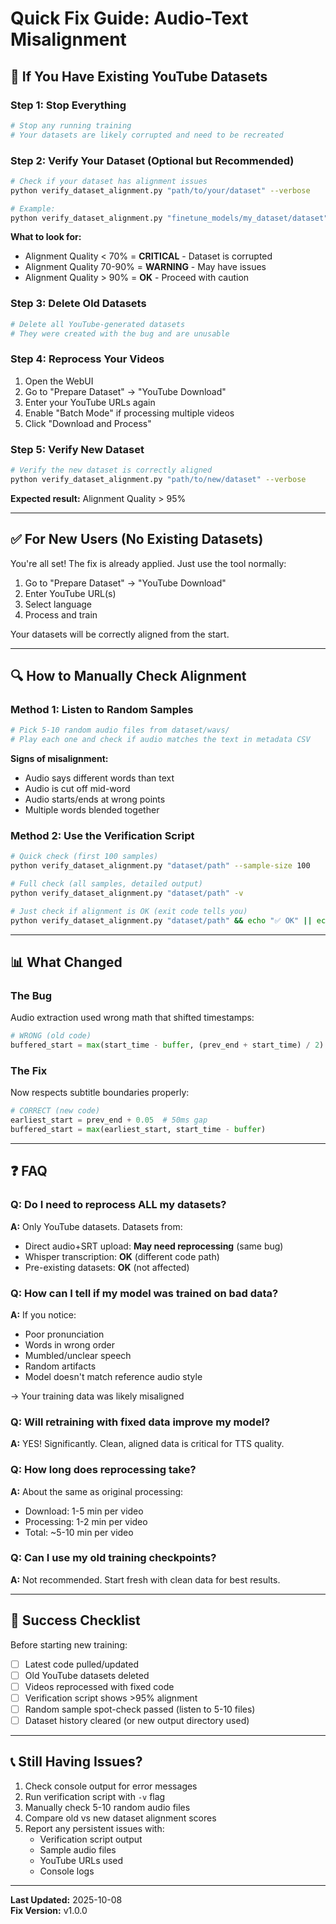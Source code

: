 # Quick Fix Guide: Audio-Text Misalignment

## 🚨 If You Have Existing YouTube Datasets

### Step 1: Stop Everything
```bash
# Stop any running training
# Your datasets are likely corrupted and need to be recreated
```

### Step 2: Verify Your Dataset (Optional but Recommended)
```bash
# Check if your dataset has alignment issues
python verify_dataset_alignment.py "path/to/your/dataset" --verbose

# Example:
python verify_dataset_alignment.py "finetune_models/my_dataset/dataset" -v
```

**What to look for:**
- Alignment Quality < 70% = **CRITICAL** - Dataset is corrupted
- Alignment Quality 70-90% = **WARNING** - May have issues
- Alignment Quality > 90% = **OK** - Proceed with caution

### Step 3: Delete Old Datasets
```bash
# Delete all YouTube-generated datasets
# They were created with the bug and are unusable
```

### Step 4: Reprocess Your Videos
1. Open the WebUI
2. Go to "Prepare Dataset" → "YouTube Download"
3. Enter your YouTube URLs again
4. Enable "Batch Mode" if processing multiple videos
5. Click "Download and Process"

### Step 5: Verify New Dataset
```bash
# Verify the new dataset is correctly aligned
python verify_dataset_alignment.py "path/to/new/dataset" --verbose
```

**Expected result:** Alignment Quality > 95%

---

## ✅ For New Users (No Existing Datasets)

You're all set! The fix is already applied. Just use the tool normally:

1. Go to "Prepare Dataset" → "YouTube Download"
2. Enter YouTube URL(s)
3. Select language
4. Process and train

Your datasets will be correctly aligned from the start.

---

## 🔍 How to Manually Check Alignment

### Method 1: Listen to Random Samples

```bash
# Pick 5-10 random audio files from dataset/wavs/
# Play each one and check if audio matches the text in metadata CSV
```

**Signs of misalignment:**
- Audio says different words than text
- Audio is cut off mid-word
- Audio starts/ends at wrong points
- Multiple words blended together

### Method 2: Use the Verification Script

```bash
# Quick check (first 100 samples)
python verify_dataset_alignment.py "dataset/path" --sample-size 100

# Full check (all samples, detailed output)
python verify_dataset_alignment.py "dataset/path" -v

# Just check if alignment is OK (exit code tells you)
python verify_dataset_alignment.py "dataset/path" && echo "✅ OK" || echo "❌ ISSUES"
```

---

## 📊 What Changed

### The Bug
Audio extraction used wrong math that shifted timestamps:
```python
# WRONG (old code)
buffered_start = max(start_time - buffer, (prev_end + start_time) / 2)
```

### The Fix
Now respects subtitle boundaries properly:
```python
# CORRECT (new code)
earliest_start = prev_end + 0.05  # 50ms gap
buffered_start = max(earliest_start, start_time - buffer)
```

---

## ❓ FAQ

### Q: Do I need to reprocess ALL my datasets?
**A:** Only YouTube datasets. Datasets from:
- Direct audio+SRT upload: **May need reprocessing** (same bug)
- Whisper transcription: **OK** (different code path)
- Pre-existing datasets: **OK** (not affected)

### Q: How can I tell if my model was trained on bad data?
**A:** If you notice:
- Poor pronunciation
- Words in wrong order
- Mumbled/unclear speech
- Random artifacts
- Model doesn't match reference audio style

→ Your training data was likely misaligned

### Q: Will retraining with fixed data improve my model?
**A:** YES! Significantly. Clean, aligned data is critical for TTS quality.

### Q: How long does reprocessing take?
**A:** About the same as original processing:
- Download: 1-5 min per video
- Processing: 1-2 min per video
- Total: ~5-10 min per video

### Q: Can I use my old training checkpoints?
**A:** Not recommended. Start fresh with clean data for best results.

---

## 🎯 Success Checklist

Before starting new training:

- [ ] Latest code pulled/updated
- [ ] Old YouTube datasets deleted
- [ ] Videos reprocessed with fixed code
- [ ] Verification script shows >95% alignment
- [ ] Random sample spot-check passed (listen to 5-10 files)
- [ ] Dataset history cleared (or new output directory used)

---

## 📞 Still Having Issues?

1. Check console output for error messages
2. Run verification script with `-v` flag
3. Manually check 5-10 random audio files
4. Compare old vs new dataset alignment scores
5. Report any persistent issues with:
   - Verification script output
   - Sample audio files
   - YouTube URLs used
   - Console logs

---

**Last Updated:** 2025-10-08  
**Fix Version:** v1.0.0
